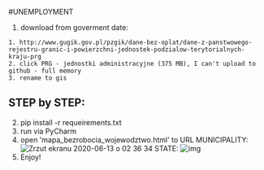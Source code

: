#UNEMPLOYMENT

1. download from goverment date: 
~~~~
1. http://www.gugik.gov.pl/pzgik/dane-bez-oplat/dane-z-panstwowego-rejestru-granic-i-powierzchni-jednostek-podzialow-terytorialnych-kraju-prg
2. click PRG - jednostki administracyjne (375 MB), I can't upload to github - full memory
3. rename to gis
~~~~
## STEP by STEP: 
2. pip install -r requeirements.txt
3. run via PyCharm 
4. open 'mapa_bezrobocia_wojewodztwo.html' to URL
MUNICIPALITY: 
![Zrzut ekranu 2020-06-13 o 02 36 34](https://user-images.githubusercontent.com/52422488/84555822-3bf93280-ad1f-11ea-93ac-7224759df168.png)
STATE:
![img](https://user-images.githubusercontent.com/52422488/84555845-4f0c0280-ad1f-11ea-81b0-30399c4400a7.png)
5. Enjoy! 
